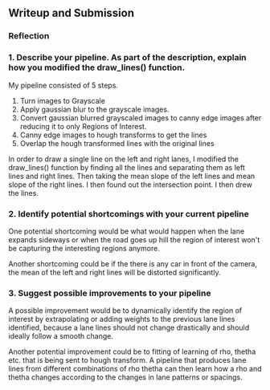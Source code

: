 
## Writeup and Submission


### Reflection

### 1. Describe your pipeline. As part of the description, explain how you modified the draw_lines() function.

My pipeline consisted of 5 steps. 

1. Turn images to Grayscale
2. Apply gaussian blur to the grayscale images.
3. Convert gaussian blurred grayscaled images to canny edge images after reducing it to only Regions of Interest.
4. Canny edge images to hough transforms to get the lines
5. Overlap the hough transformed lines with the original lines

In order to draw a single line on the left and right lanes, I modified the draw_lines() function by finding all the lines and separating them as left lines and right lines. Then taking the mean slope of the left lines and mean slope of the right lines. I then found out the intersection point. I then drew the lines.




### 2. Identify potential shortcomings with your current pipeline


One potential shortcoming would be what would happen when the lane expands sideways or when the road goes up hill the region of interest won't be capturing the interesting regions anymore.

Another shortcoming could be if the there is any car in front of the camera, the mean of the left and right lines will be distorted significantly.


### 3. Suggest possible improvements to your pipeline

A possible improvement would be to dynamically identify the region of interest by extrapolating or adding weights to the previous lane lines identified, because a lane lines should not change drastically and should ideally follow a smooth change.

Another potential improvement could be to fitting of learning of rho, thetha etc. that is being sent to hough transform. A pipeline that produces lane lines from different combinations of rho thetha can then learn how a rho and thetha changes according to the changes in lane patterns or spacings.


